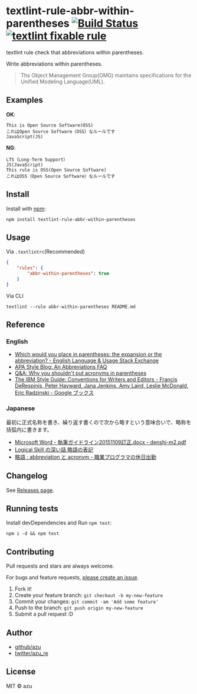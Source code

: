 # textlint-rule-abbr-within-parentheses [![Build Status](https://travis-ci.org/azu/textlint-rule-abbr-within-parentheses.svg?branch=master)](https://travis-ci.org/azu/textlint-rule-abbr-within-parentheses) [![textlint fixable rule](https://img.shields.io/badge/textlint-fixable-green.svg?style=social)](https://textlint.github.io/) 

textlint rule check that abbreviations within parentheses.

Write abbreviations within parentheses.

> Ths Object Management Group(OMG) maintains specifications for the Unified Modeling Language(UML).

## Examples
**OK**:

```
This is Open Source Software(OSS)
これはOpen Source Software（OSS）なルールです
JavaScript(JS)
```

**NG**:

```
LTS（Long-Term Support）
JS(JavaScript)
This rule is OSS(Open Source Software)
これはOSS（Open Source Software）なルールです
```


## Install

Install with [npm](https://www.npmjs.com/):

    npm install textlint-rule-abbr-within-parentheses

## Usage

Via `.textlintrc`(Recommended)

```json
{
    "rules": {
        "abbr-within-parentheses": true
    }
}
```

Via CLI

```
textlint --rule abbr-within-parentheses README.md
```

## Reference

### English

- [Which would you place in parentheses: the expansion or the abbreviation? - English Language & Usage Stack Exchange](https://english.stackexchange.com/questions/84958/which-would-you-place-in-parentheses-the-expansion-or-the-abbreviation "Which would you place in parentheses: the expansion or the abbreviation? - English Language &amp; Usage Stack Exchange")
- [APA Style Blog: An Abbreviations FAQ](http://blog.apastyle.org/apastyle/2015/10/an-abbreviations-faq.html)
- [Q&A: Why you shouldn't put acronyms in parentheses](http://www.kuediting.com/style/qa-why-you-shouldnt-put-acronyms-in-parentheses/ "Q&amp;A: Why you shouldn&#39;t put acronyms in parentheses")
- [The IBM Style Guide: Conventions for Writers and Editors - Francis DeRespinis, Peter Hayward, Jana Jenkins, Amy Laird, Leslie McDonald, Eric Radzinski - Google ブックス](https://books.google.co.jp/books?id=77WoO_P8yA4C&pg=PA57&lpg=PA57 "The IBM Style Guide: Conventions for Writers and Editors - Francis DeRespinis, Peter Hayward, Jana Jenkins, Amy Laird, Leslie McDonald, Eric Radzinski")

### Japanese

最初に正式名称を書き、繰り返す書くので次から略すという意味合いで、略称を括弧内に書きます。

- [Microsoft Word - 執筆ガイドライン20151109訂正.docx - denshi-m2.pdf](http://www.jsphcs.jp/gakkaishi/denshi-m2.pdf "Microsoft Word - 執筆ガイドライン20151109訂正.docx - denshi-m2.pdf")
- [Logical Skill の深い話 略語の表記](http://logicalskill.blog.fc2.com/blog-entry-79.html)
- [略語 : abbreviation と acronym - 職業プログラマの休日出勤](http://tmotooka.hatenablog.jp/entry/2013/05/18/212538)


## Changelog

See [Releases page](https://github.com/azu/textlint-rule-abbr-within-parentheses/releases).

## Running tests

Install devDependencies and Run `npm test`:

    npm i -d && npm test

## Contributing

Pull requests and stars are always welcome.

For bugs and feature requests, [please create an issue](https://github.com/azu/textlint-rule-abbr-within-parentheses/issues).

1. Fork it!
2. Create your feature branch: `git checkout -b my-new-feature`
3. Commit your changes: `git commit -am 'Add some feature'`
4. Push to the branch: `git push origin my-new-feature`
5. Submit a pull request :D

## Author

- [github/azu](https://github.com/azu)
- [twitter/azu_re](https://twitter.com/azu_re)

## License

MIT © azu
